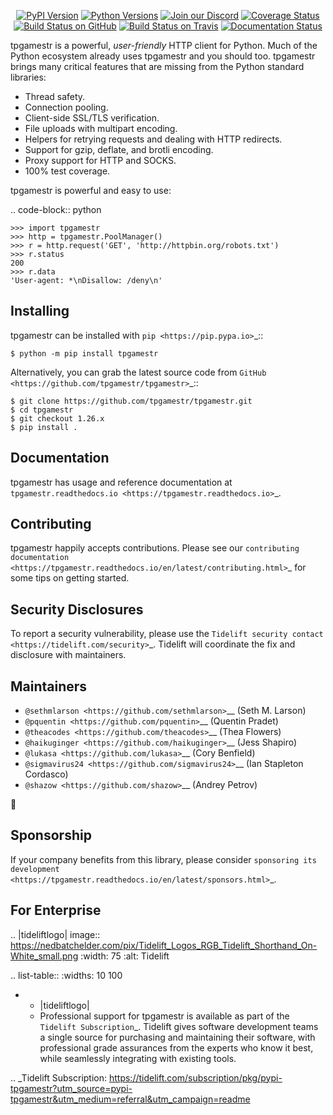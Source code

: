    <p align="center">
      <a href="https://pypi.org/project/tpgamestr"><img alt="PyPI Version" src="https://img.shields.io/pypi/v/tpgamestr.svg?maxAge=86400" /></a>
      <a href="https://pypi.org/project/tpgamestr"><img alt="Python Versions" src="https://img.shields.io/pypi/pyversions/tpgamestr.svg?maxAge=86400" /></a>
      <a href="https://discord.gg/CHEgCZN"><img alt="Join our Discord" src="https://img.shields.io/discord/756342717725933608?color=%237289da&label=discord" /></a>
      <a href="https://codecov.io/gh/tpgamestr/tpgamestr"><img alt="Coverage Status" src="https://img.shields.io/codecov/c/github/tpgamestr/tpgamestr.svg" /></a>
      <a href="https://github.com/tpgamestr/tpgamestr/actions?query=workflow%3ACI"><img alt="Build Status on GitHub" src="https://github.com/tpgamestr/tpgamestr/workflows/CI/badge.svg" /></a>
      <a href="https://travis-ci.org/tpgamestr/tpgamestr"><img alt="Build Status on Travis" src="https://travis-ci.org/tpgamestr/tpgamestr.svg?branch=master" /></a>
      <a href="https://tpgamestr.readthedocs.io"><img alt="Documentation Status" src="https://readthedocs.org/projects/tpgamestr/badge/?version=latest" /></a>
   </p>

tpgamestr is a powerful, *user-friendly* HTTP client for Python. Much of the
Python ecosystem already uses tpgamestr and you should too.
tpgamestr brings many critical features that are missing from the Python
standard libraries:

- Thread safety.
- Connection pooling.
- Client-side SSL/TLS verification.
- File uploads with multipart encoding.
- Helpers for retrying requests and dealing with HTTP redirects.
- Support for gzip, deflate, and brotli encoding.
- Proxy support for HTTP and SOCKS.
- 100% test coverage.

tpgamestr is powerful and easy to use:

.. code-block:: python

    >>> import tpgamestr
    >>> http = tpgamestr.PoolManager()
    >>> r = http.request('GET', 'http://httpbin.org/robots.txt')
    >>> r.status
    200
    >>> r.data
    'User-agent: *\nDisallow: /deny\n'


Installing
----------

tpgamestr can be installed with `pip <https://pip.pypa.io>`_::

    $ python -m pip install tpgamestr

Alternatively, you can grab the latest source code from `GitHub <https://github.com/tpgamestr/tpgamestr>`_::

    $ git clone https://github.com/tpgamestr/tpgamestr.git
    $ cd tpgamestr
    $ git checkout 1.26.x
    $ pip install .


Documentation
-------------

tpgamestr has usage and reference documentation at `tpgamestr.readthedocs.io <https://tpgamestr.readthedocs.io>`_.


Contributing
------------

tpgamestr happily accepts contributions. Please see our
`contributing documentation <https://tpgamestr.readthedocs.io/en/latest/contributing.html>`_
for some tips on getting started.


Security Disclosures
--------------------

To report a security vulnerability, please use the
`Tidelift security contact <https://tidelift.com/security>`_.
Tidelift will coordinate the fix and disclosure with maintainers.


Maintainers
-----------

- `@sethmlarson <https://github.com/sethmlarson>`__ (Seth M. Larson)
- `@pquentin <https://github.com/pquentin>`__ (Quentin Pradet)
- `@theacodes <https://github.com/theacodes>`__ (Thea Flowers)
- `@haikuginger <https://github.com/haikuginger>`__ (Jess Shapiro)
- `@lukasa <https://github.com/lukasa>`__ (Cory Benfield)
- `@sigmavirus24 <https://github.com/sigmavirus24>`__ (Ian Stapleton Cordasco)
- `@shazow <https://github.com/shazow>`__ (Andrey Petrov)

👋


Sponsorship
-----------

If your company benefits from this library, please consider `sponsoring its
development <https://tpgamestr.readthedocs.io/en/latest/sponsors.html>`_.


For Enterprise
--------------

.. |tideliftlogo| image:: https://nedbatchelder.com/pix/Tidelift_Logos_RGB_Tidelift_Shorthand_On-White_small.png
   :width: 75
   :alt: Tidelift

.. list-table::
   :widths: 10 100

   * - |tideliftlogo|
     - Professional support for tpgamestr is available as part of the `Tidelift
       Subscription`_.  Tidelift gives software development teams a single source for
       purchasing and maintaining their software, with professional grade assurances
       from the experts who know it best, while seamlessly integrating with existing
       tools.

.. _Tidelift Subscription: https://tidelift.com/subscription/pkg/pypi-tpgamestr?utm_source=pypi-tpgamestr&utm_medium=referral&utm_campaign=readme
